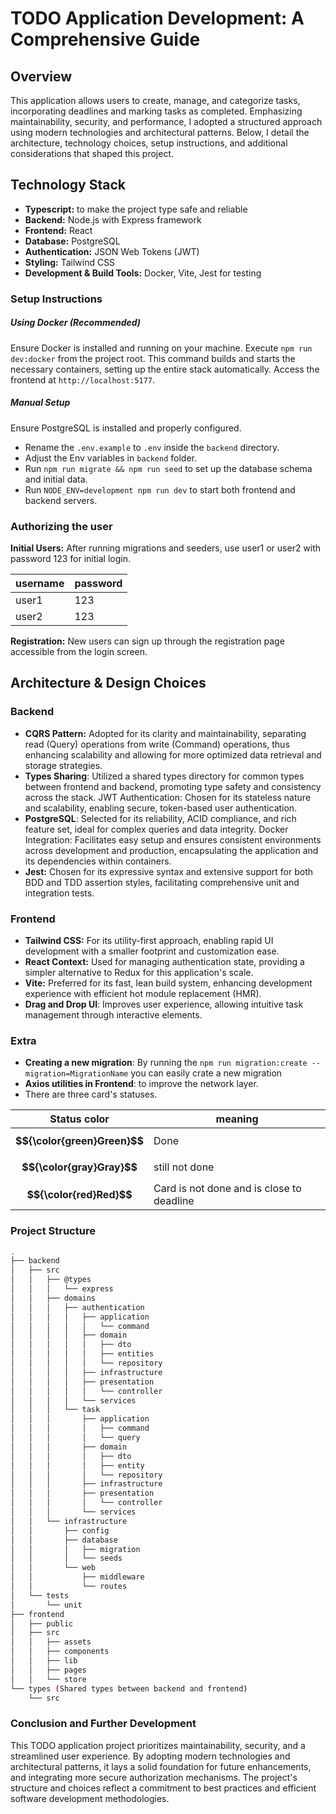 # TODO Application Development: A Comprehensive Guide
## Overview
This application allows users to create, manage, and categorize tasks, incorporating deadlines and marking tasks as completed. 
Emphasizing maintainability, security, and performance, I adopted a structured approach using modern technologies and architectural patterns. 
Below, I detail the architecture, technology choices, setup instructions, and additional considerations that shaped this project.

## Technology Stack
- **Typescript:** to make the project type safe and reliable
- **Backend:** Node.js with Express framework
- **Frontend:** React
- **Database:** PostgreSQL
- **Authentication:** JSON Web Tokens (JWT)
- **Styling:** Tailwind CSS
- **Development & Build Tools:** Docker, Vite, Jest for testing

### Setup Instructions

##### Using Docker (Recommended)
Ensure Docker is installed and running on your machine.
Execute `npm run dev:docker` from the project root. This command builds and starts the necessary containers, setting up the entire stack automatically.
Access the frontend at `http://localhost:5177`.
##### Manual Setup
Ensure PostgreSQL is installed and properly configured.
- Rename the `.env.example` to `.env` inside the `backend` directory.
- Adjust the Env variables in `backend` folder.
- Run `npm run migrate && npm run seed` to set up the database schema and initial data.
- Run `NODE_ENV=development npm run dev` to start both frontend and backend servers.

### Authorizing the user
**Initial Users:** After running migrations and seeders, use user1 or user2 with password 123 for initial login.

| username  | password |
| ------------- | ------------- |
| user1  | 123  |
| user2  | 123  |

**Registration:** New users can sign up through the registration page accessible from the login screen.

## Architecture & Design Choices
### Backend
- **CQRS Pattern:** Adopted for its clarity and maintainability, separating read (Query) operations from write (Command) operations, thus enhancing scalability and allowing for more optimized data retrieval and storage strategies.
- **Types Sharing**: Utilized a shared types directory for common types between frontend and backend, promoting type safety and consistency across the stack.
JWT Authentication: Chosen for its stateless nature and scalability, enabling secure, token-based user authentication.
- **PostgreSQL**: Selected for its reliability, ACID compliance, and rich feature set, ideal for complex queries and data integrity.
Docker Integration: Facilitates easy setup and ensures consistent environments across development and production, encapsulating the application and its dependencies within containers.
- **Jest:** Chosen for its expressive syntax and extensive support for both BDD and TDD assertion styles, facilitating comprehensive unit and integration tests.
### Frontend
- **Tailwind CSS:** For its utility-first approach, enabling rapid UI development with a smaller footprint and customization ease.
- **React Context:** Used for managing authentication state, providing a simpler alternative to Redux for this application's scale.
- **Vite:** Preferred for its fast, lean build system, enhancing development experience with efficient hot module replacement (HMR).
- **Drag and Drop UI**: Improves user experience, allowing intuitive task management through interactive elements.


### Extra
- **Creating a new migration**: By running the `npm run migration:create --migration=MigrationName` you can easily crate a new migration
- **Axios utilities in Frontend**: to improve the network layer.
- There are three card's statuses.
 
| Status color  | meaning |
| ------------- | ------------- |
| **$${\color{green}Green}$$**  | Done  |
| **$${\color{gray}Gray}$$**  | still not done  |
| **$${\color{red}Red}$$**  | Card is not done and is close to deadline |

### Project Structure

```bash
.
├── backend
│   ├── src
│   │   ├── @types
│   │   │   └── express
│   │   ├── domains
│   │   │   ├── authentication
│   │   │   │   ├── application
│   │   │   │   │   └── command
│   │   │   │   ├── domain
│   │   │   │   │   ├── dto
│   │   │   │   │   ├── entities
│   │   │   │   │   └── repository
│   │   │   │   ├── infrastructure
│   │   │   │   ├── presentation
│   │   │   │   │   └── controller
│   │   │   │   └── services
│   │   │   └── task
│   │   │       ├── application
│   │   │       │   ├── command
│   │   │       │   └── query
│   │   │       ├── domain
│   │   │       │   ├── dto
│   │   │       │   ├── entity
│   │   │       │   └── repository
│   │   │       ├── infrastructure
│   │   │       ├── presentation
│   │   │       │   └── controller
│   │   │       └── services
│   │   └── infrastructure
│   │       ├── config
│   │       ├── database
│   │       │   ├── migration
│   │       │   └── seeds
│   │       └── web
│   │           ├── middleware
│   │           └── routes
│   └── tests
│       └── unit
├── frontend
│   ├── public
│   ├── src
│   │   ├── assets
│   │   ├── components
│   │   ├── lib
│   │   ├── pages
│   │   └── store
└── types (Shared types between backend and frontend)
    └── src
```
### Conclusion and Further Development
This TODO application project prioritizes maintainability, security, and a streamlined user experience. By adopting modern technologies and architectural patterns, it lays a solid foundation for future enhancements, and integrating more secure authorization mechanisms. The project's structure and choices reflect a commitment to best practices and efficient software development methodologies.

